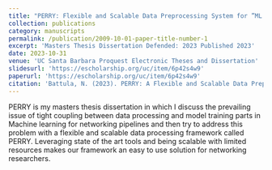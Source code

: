 ```yaml
---
title: "PERRY: Flexible and Scalable Data Preprocessing System for ”ML for Networks” Pipelines"
collection: publications
category: manuscripts
permalink: /publication/2009-10-01-paper-title-number-1
excerpt: 'Masters Thesis Dissertation Defended: 2023 Published 2023'
date: 2023-10-31
venue: 'UC Santa Barbara Proquest Electronic Theses and Dissertation'
slidesurl: 'https://escholarship.org/uc/item/6p42s4w9'
paperurl: 'https://escholarship.org/uc/item/6p42s4w9'
citation: 'Battula, N. (2023). PERRY: A Flexible and Scalable Data Preprocessing System for "ML for Networks" Pipelines. UC Santa Barbara. ProQuest ID: Battula_ucsb_0035N_16163. Merritt ID: ark:/13030/m5j49rxb. Retrieved from https://escholarship.org/uc/item/6p42s4w9'
---
```


PERRY is my masters thesis dissertation in which I discuss the prevailing issue of tight coupling between data processing and
model training parts in Machine learning for networking pipelines and then try to address this problem with a flexible and
scalable data processing framework called PERRY. Leveraging state of the art tools and being scalable with limited resources
makes our framework an easy to use solution for networking researchers.
